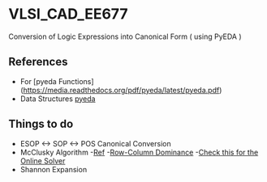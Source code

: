 # VLSI_CAD_EE677
 Conversion of Logic Expressions into Canonical Form ( using PyEDA )
## References
  * For [pyeda Functions] (https://media.readthedocs.org/pdf/pyeda/latest/pyeda.pdf)
  * Data Structures [pyeda](http://conference.scipy.org/proceedings/scipy2015/pdfs/chris_drake.pdf)
  
## Things to do 
  - ESOP <-> SOP <-> POS Canonical Conversion 
  - McClusky Algorithm 
   -[Ref](http://www.cs.columbia.edu/~cs6861/handouts/quine-mccluskey-handout.pdf)
   -[Row-Column Dominance](https://cseweb.ucsd.edu/classes/wi13/cse140-a/Quine.pdf)
   -[Check this for the Online Solver](http://quinemccluskey.com/?min=3%0D%0A4%0D%0A5%0D%0A6%0D%0A7%0D%0A&dont=)
  - Shannon Expansion 
